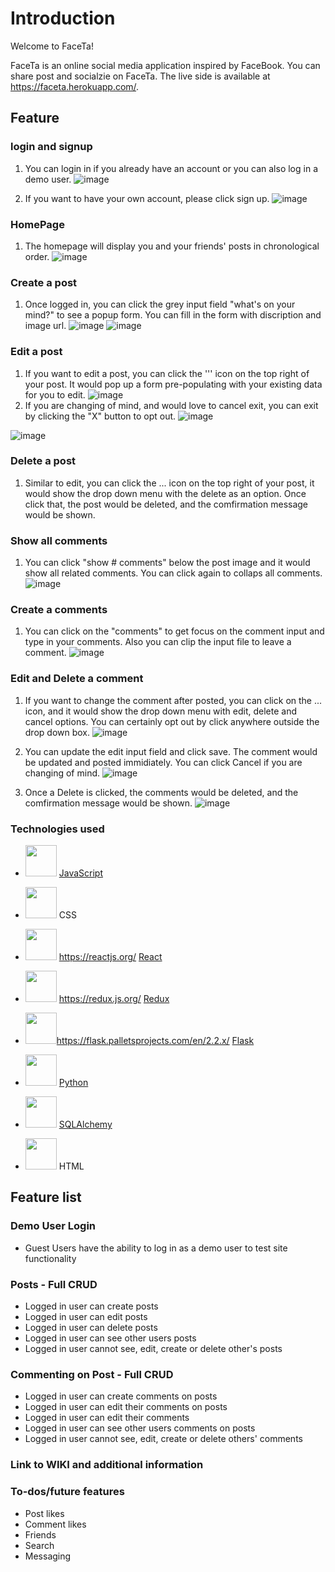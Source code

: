 <!-- # Flask React Project

This is the starter for the Flask React project.

## Getting started
1. Clone this repository (only this branch)

   ```bash
   git clone https://github.com/appacademy-starters/python-project-starter.git
   ```

2. Install dependencies

      ```bash
      pipenv install -r requirements.txt
      ```

3. Create a **.env** file based on the example with proper settings for your
   development environment
4. Make sure the SQLite3 database connection URL is in the **.env** file

5. Get into your pipenv, migrate your database, seed your database, and run your Flask app

   ```bash
   pipenv shell
   ```

   ```bash
   flask db upgrade
   ```

   ```bash
   flask seed all
   ```

   ```bash
   flask run
   ```

6. To run the React App in development, checkout the [README](./react-app/README.md) inside the `react-app` directory.


<br>

## Deploy to Heroku
This repo comes configured with Github Actions. When you push to your main branch, Github will automatically pull your code, package and push it to Heroku, and then release the new image and run db migrations. 

1. Write your Dockerfile. In order for the Github action to work effectively, it must have a configured Dockerfile. Follow the comments found in this [Dockerfile](./Dockerfile) to write your own!

2. Create a new project on Heroku.

3. Under Resources click "Find more add-ons" and add the add on called "Heroku Postgres".

4. Configure production environment variables. In your Heroku app settings -> config variables you should have two environment variables set:

   |    Key          |    Value    |
   | -------------   | ----------- |
   | `DATABASE_URL`  | Autogenerated when adding postgres to Heroku app |
   | `SECRET_KEY`    | Random string full of entropy |

5. Generate a Heroku OAuth token for your Github Action. To do so, log in to Heroku via your command line with `heroku login`. Once you are logged in, run `heroku authorizations:create`. Copy the GUID value for the Token key.

6. In your Github Actions Secrets you should have two environment variables set. You can set these variables via your Github repository settings -> secrets -> actions. Click "New respository secret" to create
each of the following variables:

   |    Key            |    Value    |
   | -------------     | ----------- |
   | `HEROKU_API_KEY`  | Heroku Oauth Token (from step 6)|
   | `HEROKU_APP_NAME` | Heroku app name    |

7. Push to your `main` branch! This will trigger the Github Action to build your Docker image and deploy your application to the Heroku container registry. Please note that the Github Action will automatically upgrade your production database with `flask db upgrade`. However, it will *not* automatically seed your database. You must manually seed your production database if/when you so choose (see step 8).

8. *Attention!* Please run this command *only if you wish to seed your production database*: `heroku run -a HEROKU_APP_NAME flask seed all`

## Helpful commands
|    Command            |    Purpose    |
| -------------         | ------------- |
| `pipenv shell`        | Open your terminal in the virtual environment and be able to run flask commands without a prefix |
| `pipenv run`          | Run a command from the context of the virtual environment without actually entering into it. You can use this as a prefix for flask commands  |
| `flask db upgrade`    | Check in with the database and run any needed migrations  |
| `flask db downgrade`  | Check in with the database and revert any needed migrations  |
| `flask seed all`      | Just a helpful syntax to run queries against the db to seed data. See the **app/seeds** folder for reference and more details |
| `heroku login -i`      | Authenticate your heroku-cli using the command line. Drop the -i to authenticate via the browser |
| `heroku authorizations:create` | Once authenticated, use this to generate an Oauth token |
| `heroku run -a <app name>` | Run a command from within the deployed container on Heroku |


heroku restart --app faceta && heroku pg:reset DATABASE --confirm faceta --app faceta && heroku run flask db migrate --app faceta && heroku run flask db upgrade --app faceta && heroku run flask seed all --app faceta -->

# Introduction
Welcome to FaceTa!

FaceTa is an online social media application inspired by FaceBook. You can share post and socialzie on FaceTa. The live side is available at https://faceta.herokuapp.com/. 

## Feature 

### login and signup
1. You can login in if you already have an account or you can also log in a demo user.
![image](https://user-images.githubusercontent.com/91226395/189414838-f025de0b-8f48-4920-a4fe-b41cc9e123f0.png)



2. If you want to have your own account, please click sign up. 
![image](https://user-images.githubusercontent.com/91226395/189414897-41628f90-39ef-4c12-a7a8-51f44fc2ea89.png)

### HomePage
1. The homepage will display you and your friends' posts in chronological order.
![image](https://user-images.githubusercontent.com/91226395/189415369-e2f93325-01c7-406b-81ea-9faba7babfea.png)

### Create a post
1. Once logged in, you can click the grey input field "what's on your mind?" to see a popup form. You can fill in the form with discription and image url. 
![image](https://user-images.githubusercontent.com/91226395/189415915-4b50b38f-4bfc-40a1-9938-273f95fa55bc.png)
![image](https://user-images.githubusercontent.com/91226395/189415946-f62ed6b1-1a4d-4eea-8d2f-fac1b00498d0.png)

### Edit a post 
1. If you want to edit a post, you can click the ''' icon on the top right of your post. It would pop up a form pre-populating with your existing data for you to edit. 
![image](https://user-images.githubusercontent.com/91226395/189416152-4c12b1ae-7e2d-4880-9171-afa79010bbdb.png)
2. If you are changing of mind, and would love to cancel exit, you can exit by clicking the "X" button to opt out.
![image](https://user-images.githubusercontent.com/91226395/189416700-1aa06493-2c9c-40a7-aa87-22ec600ae9d6.png)


![image](https://user-images.githubusercontent.com/91226395/189416823-73a1e097-d831-45f0-ade2-c8a4642bdfb0.png)



### Delete a post
1. Similar to edit, you can click the ... icon on the top right of your post, it would show the drop down menu with the delete as an option. Once click that, the post would be deleted, and the comfirmation message would be shown. 

### Show all comments
1. You can click "show # comments" below the post image and it would show all related comments. You can click again to collaps all comments.
![image](https://user-images.githubusercontent.com/91226395/189417060-3b3a4887-74be-4971-a978-b9db9fbd9ba4.png)

### Create a comments
1. You can click on the "comments" to get focus on the comment input and type in your comments. Also you can clip the input file to leave a comment.
![image](https://user-images.githubusercontent.com/91226395/189417305-84597ff3-fb7f-49c7-bcba-be52e794ec5d.png)

### Edit and Delete a comment
1. If you want to change the comment after posted, you can click on the ... icon, and it would show the drop down menu with edit, delete and cancel options. You can certainly opt out by click anywhere outside the drop down box.
![image](https://user-images.githubusercontent.com/91226395/189417720-7e101eed-f3e3-4a5a-a277-133c345ab702.png)

2. You can update the edit input field and click save. The comment would be updated and posted immidiately. You can click Cancel if you are changing of mind.
![image](https://user-images.githubusercontent.com/91226395/189418252-9cd44b66-8096-4b88-aff7-ae3fb39bfa20.png)

3. Once a Delete is clicked, the comments would be deleted, and the comfirmation message would be shown. 
![image](https://user-images.githubusercontent.com/91226395/189418646-e9e01cd4-b56d-4f73-ac0c-9acaecf6f19a.png)

### Technologies used 
* [<img src="https://cdn.jsdelivr.net/gh/devicons/devicon/icons/javascript/javascript-original.svg" width="50" height="50" />](https://www.javascript.com/) [JavaScript](https://www.javascript.com/)
 
 * [<img src="https://cdn.jsdelivr.net/gh/devicons/devicon/icons/css3/css3-original.svg" width="50" height="50" />](#) CSS 

 * <img src="https://cdn.jsdelivr.net/gh/devicons/devicon/icons/react/react-original.svg" width="50" height="50" /> https://reactjs.org/ [React](https://reactjs.org/)

 * <img src="https://cdn.jsdelivr.net/gh/devicons/devicon/icons/redux/redux-original.svg" width="50" height="50" /> https://redux.js.org/ [Redux](https://redux.js.org/)

 * <img src="https://cdn.jsdelivr.net/gh/devicons/devicon/icons/flask/flask-original.svg" width="50" height="50" />https://flask.palletsprojects.com/en/2.2.x/ [Flask](https://flask.palletsprojects.com/en/2.2.x/)

 * [<img src="https://cdn.jsdelivr.net/gh/devicons/devicon/icons/python/python-original.svg" width="50" height="50" 
/>](https://www.python.org/) [Python](https://www.python.org/)

 * [<img src="https://cdn.jsdelivr.net/gh/devicons/devicon/icons/sqlalchemy/sqlalchemy-original.svg" width="50" height="50" />](https://www.sqlalchemy.org/) [SQLAlchemy](https://www.sqlalchemy.org/)
 
* [<img src="https://cdn.jsdelivr.net/gh/devicons/devicon/icons/html5/html5-original.svg" width="50" height="50" />](#) HTML

## Feature list
### Demo User Login
* Guest Users have the ability to log in as a demo user to test site functionality

### Posts - Full CRUD
* Logged in user can create posts
* Logged in user can edit posts
* Logged in user can delete posts
* Logged in user can see other users posts
* Logged in user cannot see, edit, create or delete other's posts

### Commenting on Post - Full CRUD
* Logged in user can create comments on posts
* Logged in user can edit their comments on posts
* Logged in user can edit their comments
* Logged in user can see other users comments on posts
* Logged in user cannot see, edit, create or delete others' comments

### Link to WIKI and additional information


### To-dos/future features
* Post likes
* Comment likes
* Friends
* Search
* Messaging



